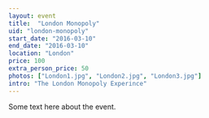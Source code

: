 ```yaml
---
layout: event
title:  "London Monopoly"
uid: "london-monopoly"
start_date: "2016-03-10"
end_date: "2016-03-10"
location: "London"
price: 100
extra_person_price: 50
photos: ["London1.jpg", "London2.jpg", "London3.jpg"]
intro: "The London Monopoly Experince"
---
```


Some text here about the event.